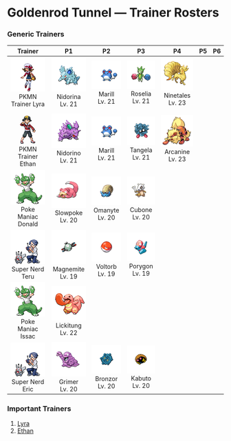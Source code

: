 # Goldenrod Tunnel — Trainer Rosters

### Generic Trainers

| Trainer | P1 | P2 | P3 | P4 | P5 | P6 |
|:-------:|:--:|:--:|:--:|:--:|:--:|:--:|
| ![PKMN Trainer Lyra](../../assets/important_trainers/lyra.png "PKMN Trainer Lyra")<br>PKMN Trainer Lyra | ![Nidorina](../../assets/sprites/nidorina/front.gif "When feeding its young, it first chews the food into a paste, then spits it out for the offspring.")<br>Nidorina<br>Lv. 21 | ![Marill](../../assets/sprites/marill/front.gif "The tip of its tail, which contains oil that is lighter than water, lets it swim without drowning.")<br>Marill<br>Lv. 21 | ![Roselia](../../assets/sprites/roselia/front.gif "ROSELIA that drink nutritionally rich springwater are said to reveal rare coloration when they bloom.")<br>Roselia<br>Lv. 21 | ![Ninetales](../../assets/sprites/ninetales/front.gif "Some legends claim that each of its nine tails has its own unique type of special mystical power.")<br>Ninetales<br>Lv. 23 |
| ![PKMN Trainer Ethan](../../assets/important_trainers/ethan.png "PKMN Trainer Ethan")<br>PKMN Trainer Ethan | ![Nidorino](../../assets/sprites/nidorino/front.gif "It raises its big ears to check its surroundings. If it senses anything, it attacks immediately.")<br>Nidorino<br>Lv. 21 | ![Marill](../../assets/sprites/marill/front.gif "The tip of its tail, which contains oil that is lighter than water, lets it swim without drowning.")<br>Marill<br>Lv. 21 | ![Tangela](../../assets/sprites/tangela/front.gif "The vines that cloak its entire body are always jiggling. They effectively unnerve its foes.")<br>Tangela<br>Lv. 21 | ![Arcanine](../../assets/sprites/arcanine/front.gif "This legendary Chinese Pokémon is considered magnificent. Many people are enchanted by its grand mane.")<br>Arcanine<br>Lv. 23 |
| ![Poke Maniac Donald](../../assets/trainers/poke_maniac.png "Poke Maniac Donald")<br>Poke Maniac Donald | ![Slowpoke](../../assets/sprites/slowpoke/front.gif "It lazes vacantly near water. If something bites its tail, it won’t even notice for a whole day.")<br>Slowpoke<br>Lv. 20 | ![Omanyte](../../assets/sprites/omanyte/front.gif "Revived from an ancient fossil, this Pokémon uses air stored in its shell to sink and rise in water.")<br>Omanyte<br>Lv. 20 | ![Cubone](../../assets/sprites/cubone/front.gif "If it is sad or lonely, the skull it wears shakes and emits a plaintive and mournful sound.")<br>Cubone<br>Lv. 20 |
| ![Super Nerd Teru](../../assets/trainers/super_nerd.png "Super Nerd Teru")<br>Super Nerd Teru | ![Magnemite](../../assets/sprites/magnemite/front.gif "It is attracted by electromagnetic waves. It may approach Trainers if they are using their Pokégear.")<br>Magnemite<br>Lv. 19 | ![Voltorb](../../assets/sprites/voltorb/front.gif "It rolls to move. If the ground is uneven, a sudden jolt from hitting a bump can cause it to explode.")<br>Voltorb<br>Lv. 19 | ![Porygon](../../assets/sprites/porygon/front.gif "It is a manmade Pokémon. Since it doesn’t breathe, people are eager to try it in any environment.")<br>Porygon<br>Lv. 19 |
| ![Poke Maniac Issac](../../assets/trainers/poke_maniac.png "Poke Maniac Issac")<br>Poke Maniac Issac | ![Lickitung](../../assets/sprites/lickitung/front.gif "Its tongue has well-developed nerves that run to the very tip, so it can be deftly manipulated.")<br>Lickitung<br>Lv. 22 |
| ![Super Nerd Eric](../../assets/trainers/super_nerd.png "Super Nerd Eric")<br>Super Nerd Eric | ![Grimer](../../assets/sprites/grimer/front.gif "As it moves, it loses bits of its body, from which new GRIMER emerge. This worsens the stench around it.")<br>Grimer<br>Lv. 20 | ![Bronzor](../../assets/sprites/bronzor/front.gif "Ancient people believed that the pattern on BRONZOR’s back contained a mysterious power.")<br>Bronzor<br>Lv. 20 | ![Kabuto](../../assets/sprites/kabuto/front.gif "On rare occasions, some have been found as fossils which they became while hiding on the ocean floor.")<br>Kabuto<br>Lv. 20 |


### Important Trainers

1. [Lyra](important_trainers.md#lyra)
1. [Ethan](important_trainers.md#ethan)
